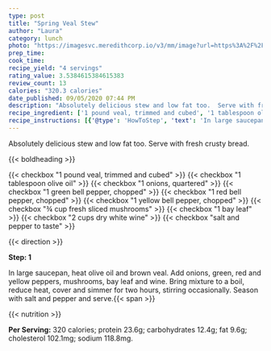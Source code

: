 ```yaml
---
type: post
title: "Spring Veal Stew"
author: "Laura"
category: lunch
photo: "https://imagesvc.meredithcorp.io/v3/mm/image?url=https%3A%2F%2Fimages.media-allrecipes.com%2Fuserphotos%2F1997904.jpg"
prep_time: 
cook_time: 
recipe_yield: "4 servings"
rating_value: 3.5384615384615383
review_count: 13
calories: "320.3 calories"
date_published: 09/05/2020 07:44 PM
description: "Absolutely delicious stew and low fat too.  Serve with fresh crusty bread."
recipe_ingredient: ['1 pound veal, trimmed and cubed', '1 tablespoon olive oil', '1 onions, quartered', '1 green bell pepper, chopped', '1 red bell pepper, chopped', '1 yellow bell pepper, chopped', '¾ cup fresh sliced mushrooms', '1 bay leaf', '2 cups dry white wine', 'salt and pepper to taste']
recipe_instructions: [{'@type': 'HowToStep', 'text': 'In large saucepan, heat olive oil and brown veal.  Add onions, green, red and yellow peppers,  mushrooms, bay leaf and wine.  Bring mixture to a boil, reduce heat, cover and simmer for two hours, stirring occasionally.  Season with salt and pepper and serve.\n'}]
---
```


Absolutely delicious stew and low fat too.  Serve with fresh crusty bread. 

{{< boldheading >}}

{{< checkbox "1 pound veal, trimmed and cubed" >}}
{{< checkbox "1 tablespoon olive oil" >}}
{{< checkbox "1  onions, quartered" >}}
{{< checkbox "1  green bell pepper, chopped" >}}
{{< checkbox "1  red bell pepper, chopped" >}}
{{< checkbox "1  yellow bell pepper, chopped" >}}
{{< checkbox "¾ cup fresh sliced mushrooms" >}}
{{< checkbox "1  bay leaf" >}}
{{< checkbox "2 cups dry white wine" >}}
{{< checkbox "salt and pepper to taste" >}}


{{< direction >}}

**Step: 1**

In large saucepan, heat olive oil and brown veal.  Add onions, green, red and yellow peppers,  mushrooms, bay leaf and wine.  Bring mixture to a boil, reduce heat, cover and simmer for two hours, stirring occasionally.  Season with salt and pepper and serve.{{< span >}}

{{< nutrition >}}

**Per Serving:** 320 calories; protein 23.6g; carbohydrates 12.4g; fat 9.6g; cholesterol 102.1mg; sodium 118.8mg.